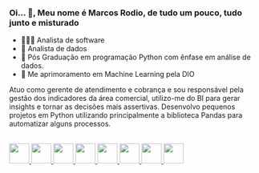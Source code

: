 ### Oi... 👋, Meu nome é  **Marcos Rodio**, de tudo um pouco, tudo junto e misturado



- 👨🏻‍💻 Analista de software
- 🥵 Analista de dados
- 🌱 Pós Graduação em programação Python com ênfase em análise de dados.
- 🤯 Me aprimoramento em Machine Learning pela DIO

Atuo como gerente de atendimento e cobrança e sou responsável pela gestão dos indicadores da área comercial, utilizo-me  do BI
para gerar insights e tornar as decisões mais assertivas.
Desenvolvo pequenos projetos em Python utilizando principalmente a biblioteca Pandas para automatizar alguns processos.

<div align="left"> 
<a href="https://github.com/MarcosRodio"> 
</div> 
<div style="display: inline_block"><br> 


<link rel="stylesheet" href="https://cdn.jsdelivr.net/gh/devicons/devicon@v2.15.1/devicon.min.css">
<img height="40em" src="https://cdn.jsdelivr.net/gh/devicons/devicon/icons/java/java-original-wordmark.svg" />  
<img height="40em" src="https://cdn.jsdelivr.net/gh/devicons/devicon/icons/javascript/javascript-original.svg" />
<img height="40em" src="https://cdn.jsdelivr.net/gh/devicons/devicon/icons/spring/spring-original-wordmark.svg" />
<img height="40em" src="https://cdn.jsdelivr.net/gh/devicons/devicon/icons/bootstrap/bootstrap-original-wordmark.svg" />
<img height="40em" src="https://cdn.jsdelivr.net/gh/devicons/devicon/icons/css3/css3-original-wordmark.svg" />
<img height="40em" src="https://cdn.jsdelivr.net/gh/devicons/devicon/icons/html5/html5-original-wordmark.svg" />  
<img height="40em" src="https://cdn.jsdelivr.net/gh/devicons/devicon/icons/python/python-original-wordmark.svg" />
<img height="40em" src="https://cdn.jsdelivr.net/gh/devicons/devicon/icons/mysql/mysql-original-wordmark.svg" />

  
